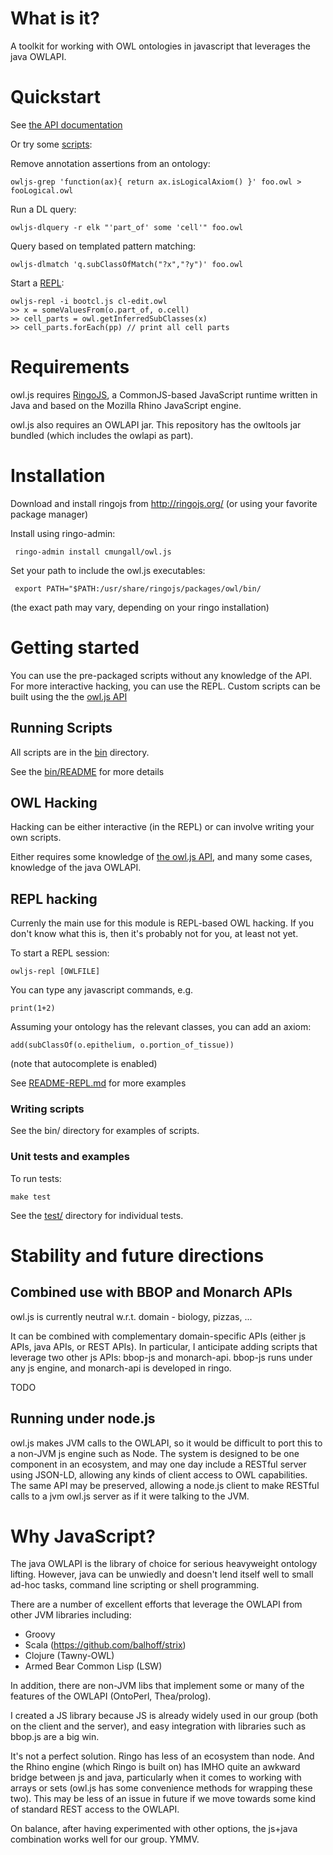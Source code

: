 # What is it?

A toolkit for working with OWL ontologies in javascript that leverages
the java OWLAPI.

# Quickstart

See [the API documentation](http://htmlpreview.github.io/?https://github.com/cmungall/owl.js/blob/master/docs/files/owl-js.html)

Or try some [scripts](bin/README.md):

Remove annotation assertions from an ontology:

    owljs-grep 'function(ax){ return ax.isLogicalAxiom() }' foo.owl > fooLogical.owl

Run a DL query:

    owljs-dlquery -r elk "'part_of' some 'cell'" foo.owl

Query based on templated pattern matching:

    owljs-dlmatch 'q.subClassOfMatch("?x","?y")' foo.owl

Start a [REPL](README-REPL.md):

    owljs-repl -i bootcl.js cl-edit.owl
    >> x = someValuesFrom(o.part_of, o.cell)
    >> cell_parts = owl.getInferredSubClasses(x)
    >> cell_parts.forEach(pp) // print all cell parts

# Requirements

owl.js requires [RingoJS](http://ringojs.org/), a CommonJS-based JavaScript runtime written
in Java and based on the Mozilla Rhino JavaScript engine.

owl.js also requires an OWLAPI jar. This repository has the owltools
jar bundled (which includes the owlapi as part).


# Installation

Download and install ringojs from http://ringojs.org/
(or using your favorite package manager)

Install using ringo-admin:

     ringo-admin install cmungall/owl.js

Set your path to include the owl.js executables:

     export PATH="$PATH:/usr/share/ringojs/packages/owl/bin/

(the exact path may vary, depending on your ringo installation)

# Getting started

You can use the pre-packaged scripts without any knowledge of the
API. For more interactive hacking, you can use the REPL. Custom
scripts can be built using the the [owl.js API](http://htmlpreview.github.io/?https://github.com/cmungall/owl.js/blob/master/docs/files/owl-js.html)

## Running Scripts

All scripts are in the [bin](bin/) directory.

See the [bin/README](bin/README.md) for more details

## OWL Hacking

Hacking can be either interactive (in the REPL) or can involve writing
your own scripts.

Either requires some knowledge of [the owl.js
API](http://htmlpreview.github.io/?https://github.com/cmungall/owl.js/blob/master/docs/files/owl-js.html),
and many some cases, knowledge of the java OWLAPI.

## REPL hacking

Currenly the main use for this module is REPL-based OWL hacking. If
you don't know what this is, then it's probably not for you, at least
not yet.

To start a REPL session:

    owljs-repl [OWLFILE]

You can type any javascript commands, e.g.

    print(1+2)

Assuming your ontology has the relevant classes, you can add an axiom:

    add(subClassOf(o.epithelium, o.portion_of_tissue))

(note that autocomplete is enabled)

See [README-REPL.md](README-REPL.md) for more examples

### Writing scripts

See the bin/ directory for examples of scripts.

### Unit tests and examples

To run tests:

    make test

See the [test/](https://github.com/cmungall/owl.js/tree/master/test)
directory for individual tests.

# Stability and future directions

## Combined use with BBOP and Monarch APIs

owl.js is currently neutral w.r.t. domain - biology, pizzas, ...

It can be combined with complementary domain-specific APIs (either js
APIs, java APIs, or REST APIs). In particular, I anticipate adding
scripts that leverage two other js APIs: bbop-js and
monarch-api. bbop-js runs under any js engine, and monarch-api is
developed in ringo.

TODO

## Running under node.js

owl.js makes JVM calls to the OWLAPI, so it would be difficult to port
this to a non-JVM js engine such as Node. The system is designed to be
one component in an ecosystem, and may one day include a RESTful
server using JSON-LD, allowing any kinds of client access to OWL
capabilities. The same API may be preserved, allowing a node.js client
to make RESTful calls to a jvm owl.js server as if it were talking to
the JVM.

# Why JavaScript?

The java OWLAPI is the library of choice for serious heavyweight
ontology lifting. However, java can be unwiedly and doesn't lend
itself well to small ad-hoc tasks, command line scripting or shell
programming.

There are a number of excellent efforts that leverage the OWLAPI from
other JVM libraries including:

 * Groovy
 * Scala (https://github.com/balhoff/strix)
 * Clojure (Tawny-OWL)
 * Armed Bear Common Lisp (LSW)

In addition, there are non-JVM libs that implement some or many of the
features of the OWLAPI (OntoPerl, Thea/prolog).

I created a JS library because JS is already widely used in our group
(both on the client and the server), and easy integration with
libraries such as bbop.js are a big win.

It's not a perfect solution. Ringo has less of an ecosystem than
node. And the Rhino engine (which Ringo is built on) has IMHO quite an
awkward bridge between js and java, particularly when it comes to
working with arrays or sets (owl.js has some convenience methods for
wrapping these two). This may be less of an issue in future if we move
towards some kind of standard REST access to the OWLAPI.

On balance, after having experimented with other options, the js+java
combination works well for our group. YMMV.



